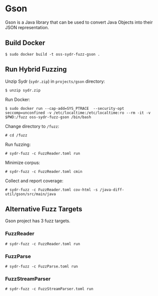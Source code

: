 # Gson 

Gson is a Java library that can be used to convert Java Objects into their JSON representation.

## Build Docker

    $ sudo docker build -t oss-sydr-fuzz-gson .

## Run Hybrid Fuzzing

Unzip Sydr (`sydr.zip`) in `projects/gson` directory:

    $ unzip sydr.zip

Run Docker:

    $ sudo docker run --cap-add=SYS_PTRACE  --security-opt seccomp=unconfined -v /etc/localtime:/etc/localtime:ro --rm -it -v $PWD:/fuzz oss-sydr-fuzz-gson /bin/bash

Change directory to `/fuzz`:

    # cd /fuzz

Run fuzzing:

    # sydr-fuzz -c FuzzReader.toml run

Minimize corpus:

    # sydr-fuzz -c FuzzReader.toml cmin 

Collect and report coverage:

    # sydr-fuzz -c FuzzReader.toml cov-html -s /java-diff-util/gson/src/main/java

## Alternative Fuzz Targets

Gson project has 3 fuzz targets.

### FuzzReader

    # sydr-fuzz -c FuzzReader.toml run

### FuzzParse

    # sydr-fuzz -c FuzzParse.toml run

### FuzzStreamParser

    # sydr-fuzz -c FuzzStreamParser.toml run
